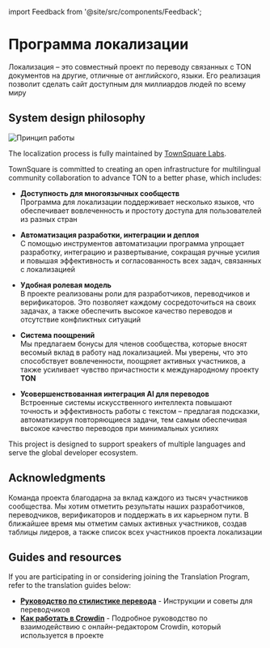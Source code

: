 import Feedback from '@site/src/components/Feedback';

# Программа локализации

Локализация – это совместный проект по переводу связанных с TON документов на другие, отличные от английского, языки. Его реализация позволит сделать сайт доступным для миллиардов людей по всему миру

## System design philosophy

![Принцип работы](/img/localizationProgramGuideline/localization-program.png)

The localization process is fully maintained by [TownSquare Labs](https://github.com/TownSquareXYZ).

TownSquare is committed to creating an open infrastructure for multilingual community collaboration to advance TON to a better phase, which includes:

- **Доступность для многоязычных сообществ**\
   Программа для локализации поддерживает несколько языков, что обеспечивает вовлеченность и простоту доступа для пользователей из разных стран

- **Автоматизация разработки, интеграции и деплоя**\
   С помощью инструментов автоматизации программа упрощает разработку, интеграцию и развертывание, сокращая ручные усилия и повышая эффективность и согласованность всех задач, связанных с локализацией

- **Удобная ролевая модель**\
   В проекте реализованы роли для разработчиков, переводчиков и верификаторов. Это позволяет каждому сосредоточиться на своих задачах, а также обеспечить высокое качество переводов и отсутствие конфликтных ситуаций

- **Система поощрений**\
   Мы предлагаем бонусы для членов сообщества, которые вносят весомый вклад в работу над локализацией. Мы уверены, что это способствует вовлеченности, поощряет активных участников, а также усиливает чувство причастности к международному проекту **TON**

- **Усовершенствованная интеграция AI для переводов**\
   Встроенные системы искусственного интеллекта повышают точность и эффективность работы с текстом – предлагая подсказки, автоматизируя повторяющиеся задачи, тем самым обеспечивая высокое качество переводов при минимальных усилиях

This project is designed to support speakers of multiple languages and serve the global developer ecosystem.

## Acknowledgments

Команда проекта благодарна за вклад каждого из тысяч участников сообщества. Мы хотим отметить результаты наших разработчиков, переводчиков, верификаторов и поддержать в их карьерном пути. В ближайшее время мы отметим самых активных участников, создав таблицы лидеров, а также список всех участников проекта локализации

## Guides and resources

If you are participating in or considering joining the Translation Program, refer to the translation guides below:

- [**Руководство по стилистике перевода**](/contribute/localization-program/translation-style-guide) - Инструкции и советы для переводчиков
- [**Как работать в Crowdin**](https://support.crowdin.com/online-editor/) - Подробное руководство по взаимодействию с онлайн-редактором Crowdin, который используется в проекте

<Feedback />

